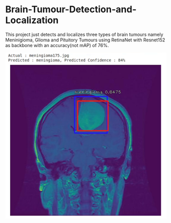# Brain-Tumour-Detection-and-Localization
This project just detects and localizes three types of brain tumours namely Meninigioma, Glioma and Pituitory Tumours using RetinaNet with Resnet152 as backbone with an accuracy(not mAP) of 76%.

![Image of Project](https://github.com/karthikayan4u/Brain-Tumour-Detection-and-Localization/blob/master/predicted_brain_tumour.png)
